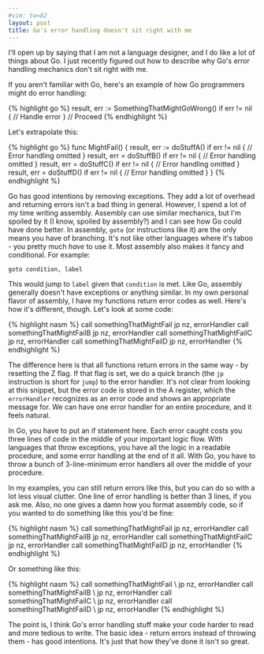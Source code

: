 ```yaml
---
#vim: tw=82
layout: post
title: Go's error handling doesn't sit right with me
---
```


I'll open up by saying that I am not a language designer, and I do like a lot of
things about Go. I just recently figured out how to describe why Go's error
handling mechanics don't sit right with me.

If you aren't familiar with Go, here's an example of how Go programmers might do
error handling:

{% highlight go %}
result, err := SomethingThatMightGoWrong()
if err != nil {
    // Handle error
}
// Proceed
{% endhighlight %}

Let's extrapolate this:

{% highlight go %}
func MightFail() {
    result, err := doStuffA()
    if err != nil {
        // Error handling omitted
    }
    result, err = doStuffB()
    if err != nil {
        // Error handling omitted
    }
    result, err = doStuffC()
    if err != nil {
        // Error handling omitted
    }
    result, err = doStuffD()
    if err != nil {
        // Error handling omitted
    }
}
{% endhighlight %}

Go has good intentions by removing exceptions. They add a lot of overhead and
returning errors isn't a bad thing in general. However, I spend a lot of my time
writing assembly. Assembly can use similar mechanics, but I'm spoiled by it (I
know, spoiled by assembly?) and I can see how Go could have done better. In
assembly, `goto` (or instructions like it) are the only means you have of
branching. It's not like other languages where it's taboo - you pretty much *have*
to use it. Most assembly also makes it fancy and conditional. For example:

    goto condition, label

This would jump to `label` given that `condition` is met. Like Go, assembly
generally doesn't have exceptions or anything similar. In my own personal flavor
of assembly, I have my functions return error codes as well.  Here's how it's
different, though. Let's look at some code:

{% highlight nasm %}
call somethingThatMightFail
jp nz, errorHandler
call somethingThatMightFailB
jp nz, errorHandler
call somethingThatMightFailC
jp nz, errorHandler
call somethingThatMightFailD
jp nz, errorHandler
{% endhighlight %}

The difference here is that all functions return errors in the same way - by
resetting the Z flag. If that flag is set, we do a quick branch (the `jp`
instruction is short for `jump`) to the error handler. It's not clear from looking
at this snippet, but the error code is stored in the A register, which the
`errorHandler` recognizes as an error code and shows an appropriate message for.
We can have one error handler for an entire procedure, and it feels natural.

In Go, you have to put an if statement here. Each error caught costs you three
lines of code in the middle of your important logic flow. With languages that
throw exceptions, you have all the logic in a readable procedure, and some error
handling at the end of it all. With Go, you have to throw a bunch of
3-line-minimum error handlers all over the middle of your procedure.

In my examples, you can still return errors like this, but you can do so with a
lot less visual clutter. One line of error handling is better than 3 lines, if you
ask me. Also, no one gives a damn how you format assembly code, so if you wanted
to do something like this you'd be fine:

{% highlight nasm %}
call somethingThatMightFail
  jp nz, errorHandler
call somethingThatMightFailB
  jp nz, errorHandler
call somethingThatMightFailC
  jp nz, errorHandler
call somethingThatMightFailD
  jp nz, errorHandler
{% endhighlight %}

Or something like this:

{% highlight nasm %}
call somethingThatMightFail  \ jp nz, errorHandler
call somethingThatMightFailB \ jp nz, errorHandler
call somethingThatMightFailC \ jp nz, errorHandler
call somethingThatMightFailD \ jp nz, errorHandler
{% endhighlight %}

The point is, I think Go's error handling stuff make your code harder to read and
more tedious to write. The basic idea - return errors instead of throwing them -
has good intentions. It's just that how they've done it isn't so great.
